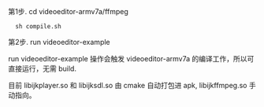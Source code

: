 第1步. cd videoeditor-armv7a/ffmpeg

      sh compile.sh

第2步. run videoeditor-example



run videoeditor-example 操作会触发 videoeditor-armv7a 的编译工作，所以可直接运行，无需 build.

目前 libijkplayer.so 和 libijksdl.so 由 cmake 自动打包进 apk, libijkffmpeg.so 手动指向。











